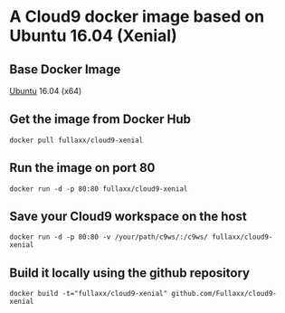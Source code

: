 # A Cloud9 docker image based on Ubuntu 16.04 (Xenial)

## Base Docker Image
[Ubuntu](https://hub.docker.com/_/ubuntu) 16.04 (x64)

## Get the image from Docker Hub
```
docker pull fullaxx/cloud9-xenial
```

## Run the image on port 80
```
docker run -d -p 80:80 fullaxx/cloud9-xenial
```

## Save your Cloud9 workspace on the host
```
docker run -d -p 80:80 -v /your/path/c9ws/:/c9ws/ fullaxx/cloud9-xenial
```

## Build it locally using the github repository
```
docker build -t="fullaxx/cloud9-xenial" github.com/Fullaxx/cloud9-xenial
```
